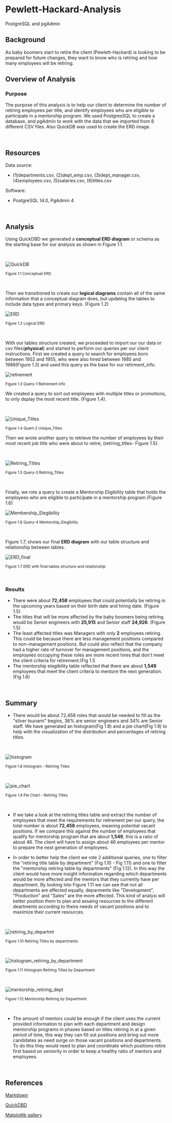 # Pewlett-Hackard-Analysis
PostgreSQL and pgAdmin
 
## Background
As baby boomers start to retire the client (Pewlett-Hackard) is looking to be prepared for future changes, they want to know who is retiring and how many employees will be retiring.
 
## Overview of Analysis
### Purpose
 
The purpose of this analysis is to help our client to determine the number of retiring employees per title, and identify employees who are eligible to participate in a mentorship program. We used PostgresSQL to create a database, and pgAdmin to work with the data that we imported from 6 different CSV files. Also QuickDB was used to create the ERD image.
 
<br/>
 
## Resources
 
Data source:
- (1)departments.csv, (2)dept_emp.csv, (3)dept_manager.csv, (4)employees.csv, (5)salaries.csv, (6)titles.csv
 
Software:
- PostgreSQL 14.0, PgAdmin 4
 
<br/>
 
## Analysis
 
Using QuickDBD we generated a **conceptual ERD diagram** or schema as the starting base for our analysis as shown in Figure 1.1.
 
<br/>
 
![QuickDB](./Analysis%20Project%20Folder/Pewlett-Hackerd-Analysis%20Folder/Images/EmployeeDB.png)
 
<sub>Figure 1.1 Conceptual ERD
 
<br/>
 
Then we transitioned to create our **logical diagrams** contain all of the same information that a conceptual diagram does, but updating the tables to include data types and primary keys. (Figure 1.2)
 
![ERD](./Analysis%20Project%20Folder/Pewlett-Hackerd-Analysis%20Folder/Images/ERD.png)
 
<sub>Figure 1.2 Logical ERD
 
<br/>
 
With our tables structure created, we proceeded to import our our data or csv files(**physical**) and started to perform our queries per our client instructions. First we created a query to search for employees born between 1952 and 1955, who were also hired between 1985 and 1988(Figure 1.3) and used this query as the base for our retirment_info.
 
![retirement](./Analysis%20Project%20Folder/Pewlett-Hackerd-Analysis%20Folder/Images/retirement.png)
 
<sub>Figure 1.3 Query-1 Retirement info
 
We created a query to sort out employees with multiple titles or promotions, to only dsplay the most recent title. (Figure 1.4).
 
<br/>
 
![Unique_Titles](./Analysis%20Project%20Folder/Pewlett-Hackerd-Analysis%20Folder/Images/unique_titles.png)
 
<sub>Figure 1.4 Quert-2 Unique_Titles
 
Then we wrote another query to retrieve the number of employees by their most recent job title who were about to retire, (retiring_titles- Figure 1.5).
 
<br/>
 
![Retiring_Titles](./Analysis%20Project%20Folder/Pewlett-Hackerd-Analysis%20Folder/Images/retiring_titles.png)
 
<sub>Figure 1.5 Query-3 Retiring_Titles
 
<br/>
 
Finally, we rote a query to create a Mentorship Eligibility table that holds the employees who are eligible to participate in a mentorship program.(Figure 1.6)
 
![Membership_Elegibility](./Analysis%20Project%20Folder/Pewlett-Hackerd-Analysis%20Folder/Images/mentorship_elegibilit.png)
 
<sub>Figure 1.6 Query-4 Mentorship_Elegibility
 
<br/>
 
Figure 1.7, shows our final **ERD diagram** with our table structure and relationship between tables.
 
![ERD_final](./Analysis%20Project%20Folder/Pewlett-Hackerd-Analysis%20Folder/Images/ERD_final.png)
 
<sub>Figure 1.7 ERD with final tables structure and relationship
 
<br/>
 
 
### Results
 
- There were about **72,458** employees that could potentially be retiring in the upcoming years based on their birth date and hiring date. (Figure 1.5)
- The titles that will be more affected by the baby boomers being retiring would be Senior engineers with **25,915** and Senior staff **24,926**. (Figure 1.5)
- The least affected titles was Managers with only **2** employees retiring. This could be because there are less management positions compared to non-management positions. But could also reflect that the company had a higher rate of turnover for management positions, and the employees occupying these roles are more recent hires that don't meet the client criteria for retirement.(Fig 1.5
- The mentorship elegibility table reflected that there are about **1,549** employees that meet the client criteria to mentore the next generation.(Fig 1.6)
 
<br/>
 
## Summary
 
- There would be about 72,458 roles that would be needed to fill as the "silver tsunami" begins, 36% are senior engineers and 34% are Senior staff. We have generated an histogram(Fig 1.8) and a pie chart(Fig 1.9) to help with the visualization of the distribution and percentages of retiring titles.
 
<br/>
 
![histogram](./Analysis%20Project%20Folder/Pewlett-Hackerd-Analysis%20Folder/Images/Screenshot%20from%202022-07-26%2019-31-09.png)
 
<sub>Figure 1.8 Histogram - Retiring Titles
 
<br/>
 
![pie_chart](./Analysis%20Project%20Folder/Pewlett-Hackerd-Analysis%20Folder/Images/Screenshot%20from%202022-07-26%2019-19-49.png)
 
<sub>Figure 1.9 Pie Chart - Retiring Titles
 
<br/>
 
- If we take a look at the retiring titles table and extract the number of employees that meet the requirements for retirement per our query, the total number is about **72,458** employees, meaning potential vacant positions. If we compare this  against the number of employees that qualify for mentorship program that are about **1,549**, this is a ratio of about 46. The client will have to assign about 46 employees per mentor to prepare the next generation of employees.
 
- In order to better help the client we rote 2 additional queries, one to filter the "retiring title table by department" (Fig 1.10 - Fig 1.11) and one to filter the "mentorship retiring table by departments" (Fig 1.12). In this way the client would have more insight information regarding which departments would be more affected and the mentors that they currently have per department. By looking  into Figure 1.11 we can see that not all departments are affected equally, deparments like "Development", "Production" and "Sales" are the more affected. This kind of analysi will better position them to plan and assaing resources to the different deartments according to theire needs of vacant positions and to maximize their current resources.
 
<br/>
 
![retiring_by_departmt](./Analysis%20Project%20Folder/Pewlett-Hackerd-Analysis%20Folder/Images/retiring_by_department.png)
 
<sub>Figure 1.10 Retiring Titles by departments
 
<br/>
 
![histogram_retiring_by_department](./Analysis%20Project%20Folder/Pewlett-Hackerd-Analysis%20Folder/Images/histogram_retiring_by_department.png)
 
<sub>Figure 1.11 Histogram Retiring Titles by Department
 
<br/>
 
![mentorship_retiring_dept](./Analysis%20Project%20Folder/Pewlett-Hackerd-Analysis%20Folder/Images/mentorship_retiring_by_department.png)
 
<sub>Figure 1.12 Mentorship Retiring by Department
 
<br/>
 
- The amount of mentors could be enough if the client uses the current provided information to plan with each department and design mentorship programs in phases based on titles retiring in at a given period of time, this way they can fill out positions and bring out more candidates as need surge on those vacant positions and departments. To do this they would need to plan and coordinate which positions retire first based on seniority in order to keep a healthy ratio of mentors and employees.
 
<br/>
 
## References
 
[Markdown](https://docs.github.com/en/get-started/writing-on-github/getting-started-with-writing-and-formatting-on-github/basic-writing-and-formatting-syntax)
 
[QuickDBD](https://app.quickdatabasediagrams.com/#/)
 
[Matplotlib gallery](https://matplotlib.org/stable/gallery/index.html)

